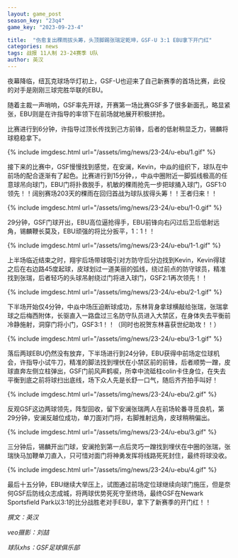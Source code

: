 ```yaml
---
layout: game_post
season_key: "23q4"
game_key: "2023-09-23-4"

title:  "伤愈复出稞雨拔头筹，头顶脚踢张瑞定乾坤，GSF-U 3:1 EBU拿下开门红"
categories: news
tags: 战报 11人制 23-24赛季 U队
author: 英汉
---
```


夜幕降临，纽瓦克球场华灯初上，GSF-U也迎来了自己新赛季的首场比赛，此役的对手是刚刚三球完胜华联的EBU。

随着主裁一声哨响，GSF率先开球，开赛第一场比赛GSF多了很多新面孔，略显紧张，EBU则是在许指导的率领下在前场就地展开积极拼抢。

比赛进行到6分钟，许指导过顶长传找到己方前锋，后者的低射稍显乏力，锡麟将球稳稳拿下。

{% include imgdesc.html url="/assets/img/news/23-24/u-ebu/1.gif" %}

接下来的比赛中，GSF慢慢找到感觉，在安澜，Kevin，中焱的组织下，球队在中前场的配合逐渐有了起色。比赛进行到15分钟，，中焱中圈附近一脚弧线极高的任意球吊向球门，EBU门将扑救脱手，机敏的稞雨抢先一步把球捅入球门，GSF1:0领先！！阔别赛场203天的稞雨在回归首战为球队拔得头筹！！王者归来！！

{% include imgdesc.html url="/assets/img/news/23-24/u-ebu/1-0.gif" %}

29分钟，GSF门球开出，EBU高位逼抢得手，EBU前锋向右闪过后卫后低射远角，锡麟鞭长莫及，EBU顽强的将比分扳平，1：1！！

{% include imgdesc.html url="/assets/img/news/23-24/u-ebu/1-1.gif" %}

上半场临近结束之时，翔宇后场带球吸引对方防守后分边找到Kevin，Kevin得球之后在右边路45度起球，皮球划过一道美丽的弧线，绕过前点的防守球员，精准找到张瑞，后者轻巧的头球吊射绕过门将进入球门，GSF2:1再次领先！！

{% include imgdesc.html url="/assets/img/news/23-24/u-ebu/2-1.gif" %}

下半场开始仅4分钟，中焱中场压迫断球成功，东林背身拿球横敲给张瑞，张瑞拿球之后梅西附体，长驱直入一路盘过三名防守队员进入大禁区，在身体失去平衡前冷静施射，洞穿门将小门，GSF3:1！！（同时也祝贺东林喜获世纪助攻！！）

{% include imgdesc.html url="/assets/img/news/23-24/u-ebu/3-1.gif" %}

落后两球EBU仍然没有放弃，下半场进行到24分钟，EBU获得中前场定位球机会，许指导小试牛刀，精准的脚法找到埋伏在小禁区前的前锋，后者顺势一蹭，皮球直奔左侧立柱弹出，GSF门前风声鹤唳，所幸中流砥柱colin卡住身位，在失去平衡到底之前将球扫出底线，场下众人先是长舒一口气，随后齐齐拍手叫好！

{% include imgdesc.html url="/assets/img/news/23-24/u-ebu/2.gif" %}

反观GSF这边两球领先，阵型回收，留下安澜张瑞两人在前场轮番寻觅良机，第29分钟，安澜反越位成功，单刀面对门将，右脚推射远角，皮球稍稍偏出。

{% include imgdesc.html url="/assets/img/news/23-24/u-ebu/3.gif" %}

三分钟后，锡麟开出门球，安澜抢到第一点后灵巧一蹭找到埋伏在中圈的张瑞，张瑞快马加鞭单刀直入，只可惜对面门将神勇发挥将线路死死封住，最终将球没收。

{% include imgdesc.html url="/assets/img/news/23-24/u-ebu/4.gif" %}

最后十五分钟，EBU继续大举压上，试图通过前场定位球继续向球门施压，但是奈何GSF后防线众志成城，将两球优势死死守至终场，最终GSF在Newark Sportsfield Park以3:1的比分战胜老对手EBU，拿下了新赛季的开门红！！


*撰文：英汉*

*veo摄影：刘喆*

*球队xhs：GSF足球俱乐部*